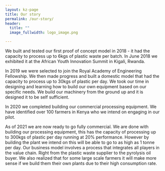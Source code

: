 ```yaml
---
layout: kz-page
title: Our story
permalink: /our-story/
header:
  title: ""
  image_fullwidth: logo_image.png

---
```




We built and tested our first proof of concept model in 2018 - it had the capacity to process up to 6kgs of plastic waste per batch. In June 2018 we exhibited it at the African Youth Innovation Summit in Kigali, Rwanda. 

In 2019 we were selected to join the Royal Academy of Engineering Fellowship. We then made progress and built a domestic model that had the capacity to process up to 30kgs of plastic per day. We took our time in designing and learning how to build our own equipment based on our specific needs. We build our machinery from the ground up and it is designed it to be self sufficient. 

In 2020 we completed building our commercial processing equipment. We have identified over 100 farmers in Kenya who we intend on engaging in our pilot.

As of 2021 we are now ready to go fully commercial. We are done with building our processing equipment, this has the capacity of processing up to 300kgs of plastic per day running at 20% performance. However by building the plant we intend on this will be able to go to as high as 1 tonne per day. Our business model involves a process that integrates all players in the value chain. Right from the plastic waste supplier to the pyrolysis oil buyer. We also realized that for some large scale farmers it will make more sense if we build them their own plants due to their high consumption rate. 

